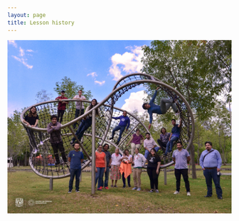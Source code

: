 ```yaml
---
layout: page
title: Lesson history
---
```



<a href="../fig/2022hackaton.jpg">
  <img src="../fig/2022hackaton.jpg" alt="Photo of lesson developers in the hackaton in CCM,UNAM." />
</a>
